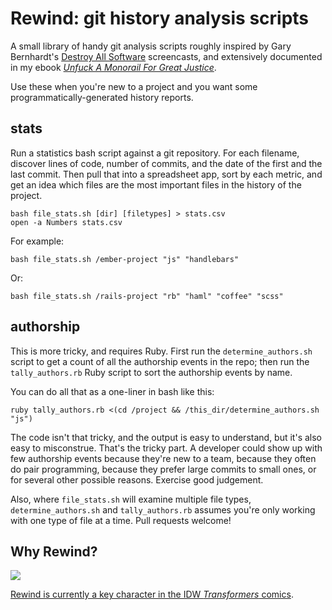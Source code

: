 # Rewind: git history analysis scripts

A small library of handy git analysis scripts
roughly inspired by Gary Bernhardt's [Destroy All
Software](https://www.destroyallsoftware.com/) screencasts, and
extensively documented in my ebook _[Unfuck A Monorail For Great
Justice](http://gilesbowkett.blogspot.com/2013/03/new-ebook-unfuck-monorail-for-great.html)_.

Use these when you're new to a project and you want some
programmatically-generated history reports.

## stats

Run a statistics bash script against a git repository. For each
filename, discover lines of code, number of commits, and the date of the
first and the last commit. Then pull that into a spreadsheet app, sort
by each metric, and get an idea which files are the most important files
in the history of the project.

    bash file_stats.sh [dir] [filetypes] > stats.csv
    open -a Numbers stats.csv

For example:

    bash file_stats.sh /ember-project "js" "handlebars"

Or:

    bash file_stats.sh /rails-project "rb" "haml" "coffee" "scss"

## authorship

This is more tricky, and requires Ruby. First run the
`determine_authors.sh` script to get a count of all the authorship
events in the repo; then run the `tally_authors.rb` Ruby script to sort
the authorship events by name.

You can do all that as a one-liner in bash like this:

    ruby tally_authors.rb <(cd /project && /this_dir/determine_authors.sh "js")

The code isn't that tricky, and the output is easy to understand, but
it's also easy to misconstrue. That's the tricky part. A developer
could show up with few authorship events because they're new to a team,
because they often do pair programming, because they prefer large
commits to small ones, or for several other possible reasons. Exercise
good judgement.

Also, where `file_stats.sh` will examine multiple file types,
`determine_authors.sh` and `tally_authors.rb` assumes you're only
working with one type of file at a time. Pull requests welcome!

## Why Rewind?

<img src="http://s3.amazonaws.com/giles/rewind_041113/LiarsAtoD1-Rewind.jpg">

[Rewind is currently a key character in the IDW _Transformers_
comics](http://tfwiki.net/wiki/Rewind_\(G1\)#IDW_Generation_1_continuity).

